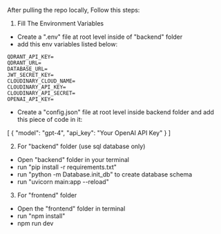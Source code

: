 After pulling the repo locally, Follow this steps:

1) Fill The Environment Variables 

- Create a ".env" file at root level inside of "backend" folder
- add this env variables listed below:
```env
QDRANT_API_KEY=
QDRANT_URL=
DATABASE_URL=
JWT_SECRET_KEY=
CLOUDINARY_CLOUD_NAME=
CLOUDINARY_API_KEY=
CLOUDINARY_API_SECRET=
OPENAI_API_KEY=
```

- Create a "config.json" file at root level inside backend folder
and add this piece of code in it:

[
  {
    "model": "gpt-4",
    "api_key": "Your OpenAI API Key"
  }
]

2) For "backend" folder (use sql database only)

- Open "backend" folder in your terminal
- run "pip install -r requirements.txt"
- run "python -m Database.init_db" to create database schema 
- run "uvicorn main:app --reload"

3) For "frontend" folder

- Open the "frontend" folder in terminal
- run "npm install"
- npm run dev



